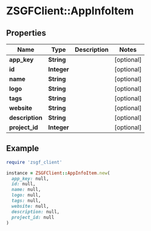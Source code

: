 # ZSGFClient::AppInfoItem

## Properties

| Name | Type | Description | Notes |
| ---- | ---- | ----------- | ----- |
| **app_key** | **String** |  | [optional] |
| **id** | **Integer** |  | [optional] |
| **name** | **String** |  | [optional] |
| **logo** | **String** |  | [optional] |
| **tags** | **String** |  | [optional] |
| **website** | **String** |  | [optional] |
| **description** | **String** |  | [optional] |
| **project_id** | **Integer** |  | [optional] |

## Example

```ruby
require 'zsgf_client'

instance = ZSGFClient::AppInfoItem.new(
  app_key: null,
  id: null,
  name: null,
  logo: null,
  tags: null,
  website: null,
  description: null,
  project_id: null
)
```

